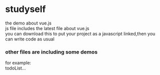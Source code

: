 # studyself
the demo about vue.js<br>
js file includes the latest file about vue.js<br>
    you can download this to put your project as a javascript linked,then you can write code as usual<br>
 <h3>other files are including some demos</h3>
   for example:<br>
     todoList...
    
   
